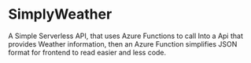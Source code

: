 # SimplyWeather
A Simple Serverless API, that uses Azure Functions to call Into a Api that provides Weather information, then an Azure Function simplifies JSON format for frontend to read easier and less code.
